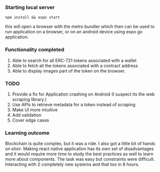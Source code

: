 ### Starting local server

```
npm install && expo start
```

this will open a browser with the metro bundler which then can be used to run application on a browser, or on an android device using expo go application.

### Functionality completed

1. Able to search for all ERC-721 tokens associated with a wallet
2. Able to fetch all the tokens associated with a contract address
3. Able to display images part of the token on the browser.

### TODO

1. Provide a fix for Application crashing on Android (I suspect its the web scraping library.)
2. Use APIs to retrieve metadata for a token instead of scraping
3. Make UI more intuitive
4. Add validation
5. Cover edge cases

### Learning outcome

Blockchain is quite complex, but it was a ride. I also got a little bit of hands on elixir. Making react native application has its own set of disadvantages and it would require more time to study the best practices as well to learn more about components. The task was easy but constraints were difficult. Interacting with 2 completely new systems and that too in 8 hours.


